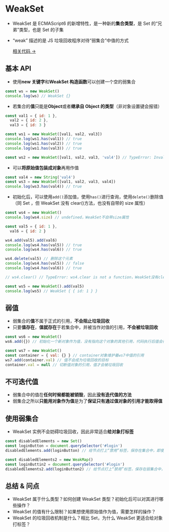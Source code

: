 # WeakSet

- WeakSet 是 ECMAScript6 的新增特性，是一种新的**集合类型**，是 Set 的“兄弟”类型，也是 Set 的子集
- “weak” 描述的是 JS 垃圾回收程序对待“弱集合”中值的方式

  <a href="" target="_blank">相关代码 →</a>

## 基本 API

- 使用**new 关键字**和**WeakSet 构造函数**可以创建一个空的弱集合

```js
const ws = new WeakSet()
console.log(ws) // WeakSet {}
```

- 若集合的**值**只能是**Object**或者**继承自 Object 的类型**（非对象设置键会报错）

```js
const val1 = { id: 1 },
  val2 = { id: 2 },
  val3 = { id: 3 }

const ws1 = new WeakSet([val1, val2, val3])
console.log(ws1.has(val1)) // true
console.log(ws1.has(val2)) // true
console.log(ws1.has(val3)) // true

const ws2 = new WeakSet([val1, val2, val3, 'val4']) // TypeError: Invalid value used in weak set
```

- 可以**将原始值包装成对象**再用作值

```js
const val4 = new String('val4')
const ws3 = new WeakSet([val1, val2, val3, val4])
console.log(ws3.has(val4)) // true
```

- 初始化后，可以使用`add()`添加值，使用`has()`进行查询，使用`delete()`删除值（同 Set ，但 WeakSet 没有 clear()方法，也没有自带的 size 属性）

```js
const ws4 = new WeakSet()
console.log(ws4.size) // undefined，WeakSet不自带size属性

const val5 = { id: 1 },
  val6 = { id: 2 }

ws4.add(val5).add(val6)
console.log(ws4.has(val5)) // true
console.log(ws4.has(val6)) // true

ws4.delete(val5) // 删除这个元素
console.log(ws4.has(val5)) // false
console.log(ws4.has(val6)) // true

// ws4.clear() // TypeError: ws4.clear is not a function，WeakSet没有clear方法

const ws5 = new WeakSet().add(val5)
console.log(ws5) // WeakSet { { id: 1 } }
```

## 弱值

- 弱集合的**值**不属于正式的引用，**不会阻止垃圾回收**
- 只要**值存在**，**值就存在**于若集合中，并被当作对值的引用，**不会被垃圾回收**

```js
const ws6 = new WeakSet()
ws6.add({}) // 初始化一个新对象作为值，没有指向这个对象的其他引用，代码执行后值会被当作垃圾回收

const ws7 = new WeakSet()
const container = { val: {} } // container对象维护着ws7中值的引用
ws7.add(container.val) // 值不会成为垃圾回收的目标
container.val = null // 切断值对象的引用，值才会被垃圾回收
```

## 不可迭代值

- 弱集合中的值在**任何时候都能被销毁**，因此**没有迭代值的方法**
- 弱集合之所以**只能用对象作为值**是为了**保证只有通过值对象的引用才能取得值**

## 使用弱集合

- WeakSet 实例不会妨碍垃圾回收，因此非常适合**给对象打标签**

```js
const disabledElements = new Set()
const loginButton = document.querySelector('#login')
disabledElements.add(loginButton) // 给节点打上“禁用”标签，保存在集合中，即使DOM被删除集合仍然存在

const disabledElements2 = new WeakMap()
const loginButtin2 = document.querySelector('#login')
disabledElements2.add(loginButton2) // 给节点打上“禁用”标签，保存在弱集合中，DOM被删除（若没有其他地方引用loginButton2）弱集合被回收
```

## 总结 & 问点

- WeakSet 属于什么类型？如何创建 WeakSet 类型？初始化后可以对其进行哪些操作？
- WeakSet 的值有什么限制？如果想使用原始值作为值，需要怎样的操作？
- WeakSet 的垃圾回收机制是什么？相比 Set，为什么 WeakSet 更适合给对象打标签？

